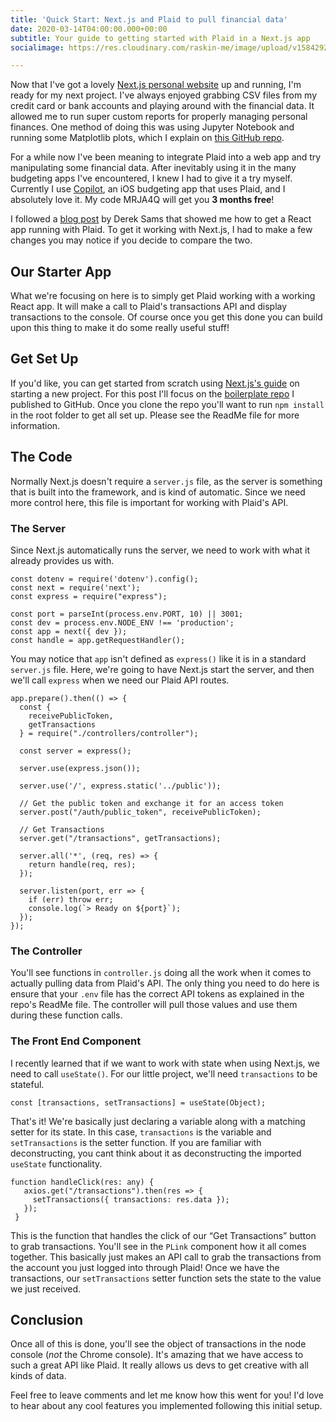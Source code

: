 ```yaml
---
title: 'Quick Start: Next.js and Plaid to pull financial data'
date: 2020-03-14T04:00:00.000+00:00
subtitle: Your guide to getting started with Plaid in a Next.js app
socialimage: https://res.cloudinary.com/raskin-me/image/upload/v1584292547/nextjs-plaid-tailwind/nextjs-plaid-social-image_ohwo5z.jpg

---
```

Now that I've got a lovely [Next.js personal website](https://raskin.me) up and running, I'm ready for my next project. I've always enjoyed grabbing CSV files from my credit card or bank accounts and playing around with the financial data. It allowed me to run super custom reports for properly managing personal finances. One method of doing this was using Jupyter Notebook and running some Matplotlib plots, which I explain on [this GitHub repo](https://github.com/perryraskin/TransFormer).

For a while now I've been meaning to integrate Plaid into a web app and try manipulating some financial data. After inevitably using it in the many budgeting apps I've encountered, I knew I had to give it a try myself. Currently I use [Copilot](https://copilot.money), an iOS budgeting app that uses Plaid, and I absolutely love it. My code MRJA4Q will get you **3 months free**!

I followed a [blog post](https://medium.com/@dereksams/building-a-react-app-with-the-plaid-api-93e45ae61b58) by Derek Sams that showed me how to get a React app running with Plaid. To get it working with Next.js, I had to make a few changes you may notice if you decide to compare the two.

## Our Starter App

What we're focusing on here is to simply get Plaid working with a working React app. It will make a call to Plaid's transactions API and display transactions to the console. Of course once you get this done you can build upon this thing to make it do some really useful stuff!

## Get Set Up

If you'd like, you can get started from scratch using [Next.js's guide](https://nextjs.org/learn/basics/getting-started/setup) on starting a new project. For this post I'll focus on the [boilerplate repo](https://github.com/perryraskin/nextjs-plaid-starter) I published to GitHub. Once you clone the repo you'll want to run `npm install` in the root folder to get all set up. Please see the ReadMe file for more information.

## The Code

Normally Next.js doesn't require a `server.js` file, as the server is something that is built into the framework, and is kind of automatic. Since we need more control here, this file is important for working with Plaid's API.

### The Server

Since Next.js automatically runs the server, we need to work with what it already provides us with.

    const dotenv = require('dotenv').config();
    const next = require('next');
    const express = require("express");
    
    const port = parseInt(process.env.PORT, 10) || 3001;
    const dev = process.env.NODE_ENV !== 'production';
    const app = next({ dev });
    const handle = app.getRequestHandler();

You may notice that `app` isn't defined as `express()` like it is in a standard `server.js` file. Here, we're going to have Next.js start the server, and then we'll call `express` when we need our Plaid API routes.

    app.prepare().then(() => {
      const {
        receivePublicToken,
        getTransactions
      } = require("./controllers/controller");
    
      const server = express();
    
      server.use(express.json());
    
      server.use('/', express.static('../public'));
    
      // Get the public token and exchange it for an access token
      server.post("/auth/public_token", receivePublicToken);
    
      // Get Transactions
      server.get("/transactions", getTransactions);
    
      server.all('*', (req, res) => {
        return handle(req, res);
      });
    
      server.listen(port, err => {
        if (err) throw err;
        console.log(`> Ready on ${port}`);
      });
    });

### The Controller

You'll see functions in `controller.js` doing all the work when it comes to actually pulling data from Plaid's API. The only thing you need to do here is ensure that your `.env` file has the correct API tokens as explained in the repo's ReadMe file. The controller will pull those values and use them during these function calls.

### The Front End Component

I recently learned that if we want to work with state when using Next.js, we need to call `useState()`. For our little project, we'll need `transactions` to be stateful.

    const [transactions, setTransactions] = useState(Object);

That's it! We're basically just declaring a variable along with a matching setter for its state. In this case, `transactions` is the variable and `setTransactions` is the setter function. If you are familiar with deconstructing, you cant think about it as deconstructing the imported `useState` functionality.

    function handleClick(res: any) {
       axios.get("/transactions").then(res => {
         setTransactions({ transactions: res.data });
       });
     }

This is the function that handles the click of our “Get Transactions” button to grab transactions. You'll see in the `PLink` component how it all comes together. This basically just makes an API call to grab the transactions from the account you just logged into through Plaid! Once we have the transactions, our `setTransactions` setter function sets the state to the value we just received.

## Conclusion

Once all of this is done, you'll see the object of transactions in the node console (_not_ the Chrome console). It's amazing that we have access to such a great API like Plaid. It really allows us devs to get creative with all kinds of data.

Feel free to leave comments and let me know how this went for you! I'd love to hear about any cool features you implemented following this initial setup.